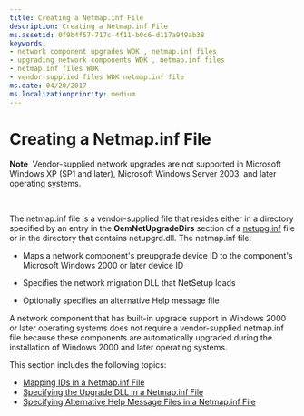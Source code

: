 ```yaml
---
title: Creating a Netmap.inf File
description: Creating a Netmap.inf File
ms.assetid: 0f9b4f57-717c-4f11-b0c6-d117a949ab38
keywords:
- network component upgrades WDK , netmap.inf files
- upgrading network components WDK , netmap.inf files
- netmap.inf files WDK
- vendor-supplied files WDK netmap.inf file
ms.date: 04/20/2017
ms.localizationpriority: medium
---
```


# Creating a Netmap.inf File





**Note**  Vendor-supplied network upgrades are not supported in Microsoft Windows XP (SP1 and later), Microsoft Windows Server 2003, and later operating systems.

 

The netmap.inf file is a vendor-supplied file that resides either in a directory specified by an entry in the **OemNetUpgradeDirs** section of a [netupg.inf](creating-a-netupg-inf-file.md) file or in the directory that contains netupgrd.dll. The netmap.inf file:

-   Maps a network component's preupgrade device ID to the component's Microsoft Windows 2000 or later device ID

-   Specifies the network migration DLL that NetSetup loads

-   Optionally specifies an alternative Help message file

A network component that has built-in upgrade support in Windows 2000 or later operating systems does not require a vendor-supplied netmap.inf file because these components are automatically upgraded during the installation of Windows 2000 and later operating systems.

This section includes the following topics:

-   [Mapping IDs in a Netmap.inf File](mapping-ids-in-a-netmap-inf-file.md)
-   [Specifying the Upgrade DLL in a Netmap.inf File](specifying-the-upgrade-dll-in-a-netmap-inf-file.md)
-   [Specifying Alternative Help Message Files in a Netmap.inf File](specifying-alternative-help-message-files-in-a-netmap-inf-file.md)

 

 





